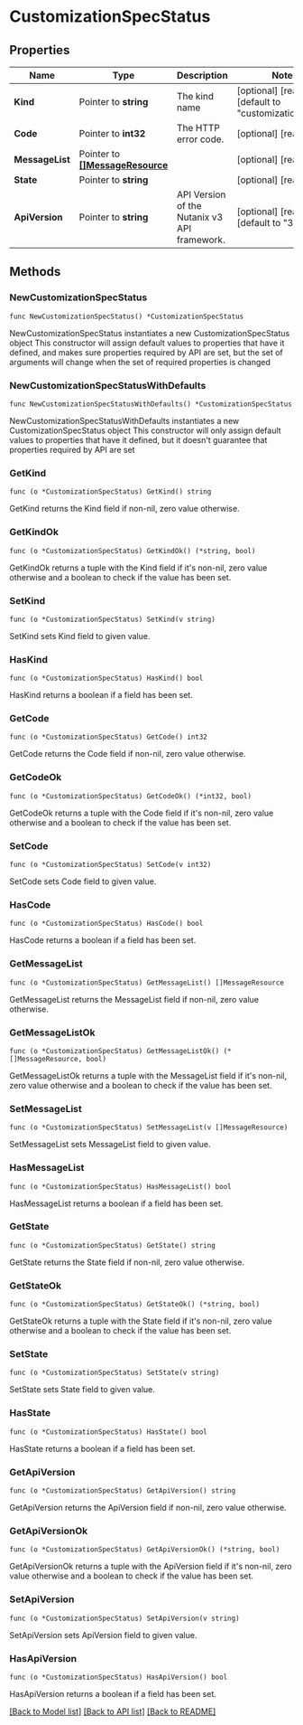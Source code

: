 # CustomizationSpecStatus

## Properties

Name | Type | Description | Notes
------------ | ------------- | ------------- | -------------
**Kind** | Pointer to **string** | The kind name | [optional] [readonly] [default to "customization_spec"]
**Code** | Pointer to **int32** | The HTTP error code. | [optional] [readonly] 
**MessageList** | Pointer to [**[]MessageResource**](MessageResource.md) |  | [optional] [readonly] 
**State** | Pointer to **string** |  | [optional] [readonly] 
**ApiVersion** | Pointer to **string** | API Version of the Nutanix v3 API framework. | [optional] [readonly] [default to "3.1.0"]

## Methods

### NewCustomizationSpecStatus

`func NewCustomizationSpecStatus() *CustomizationSpecStatus`

NewCustomizationSpecStatus instantiates a new CustomizationSpecStatus object
This constructor will assign default values to properties that have it defined,
and makes sure properties required by API are set, but the set of arguments
will change when the set of required properties is changed

### NewCustomizationSpecStatusWithDefaults

`func NewCustomizationSpecStatusWithDefaults() *CustomizationSpecStatus`

NewCustomizationSpecStatusWithDefaults instantiates a new CustomizationSpecStatus object
This constructor will only assign default values to properties that have it defined,
but it doesn't guarantee that properties required by API are set

### GetKind

`func (o *CustomizationSpecStatus) GetKind() string`

GetKind returns the Kind field if non-nil, zero value otherwise.

### GetKindOk

`func (o *CustomizationSpecStatus) GetKindOk() (*string, bool)`

GetKindOk returns a tuple with the Kind field if it's non-nil, zero value otherwise
and a boolean to check if the value has been set.

### SetKind

`func (o *CustomizationSpecStatus) SetKind(v string)`

SetKind sets Kind field to given value.

### HasKind

`func (o *CustomizationSpecStatus) HasKind() bool`

HasKind returns a boolean if a field has been set.

### GetCode

`func (o *CustomizationSpecStatus) GetCode() int32`

GetCode returns the Code field if non-nil, zero value otherwise.

### GetCodeOk

`func (o *CustomizationSpecStatus) GetCodeOk() (*int32, bool)`

GetCodeOk returns a tuple with the Code field if it's non-nil, zero value otherwise
and a boolean to check if the value has been set.

### SetCode

`func (o *CustomizationSpecStatus) SetCode(v int32)`

SetCode sets Code field to given value.

### HasCode

`func (o *CustomizationSpecStatus) HasCode() bool`

HasCode returns a boolean if a field has been set.

### GetMessageList

`func (o *CustomizationSpecStatus) GetMessageList() []MessageResource`

GetMessageList returns the MessageList field if non-nil, zero value otherwise.

### GetMessageListOk

`func (o *CustomizationSpecStatus) GetMessageListOk() (*[]MessageResource, bool)`

GetMessageListOk returns a tuple with the MessageList field if it's non-nil, zero value otherwise
and a boolean to check if the value has been set.

### SetMessageList

`func (o *CustomizationSpecStatus) SetMessageList(v []MessageResource)`

SetMessageList sets MessageList field to given value.

### HasMessageList

`func (o *CustomizationSpecStatus) HasMessageList() bool`

HasMessageList returns a boolean if a field has been set.

### GetState

`func (o *CustomizationSpecStatus) GetState() string`

GetState returns the State field if non-nil, zero value otherwise.

### GetStateOk

`func (o *CustomizationSpecStatus) GetStateOk() (*string, bool)`

GetStateOk returns a tuple with the State field if it's non-nil, zero value otherwise
and a boolean to check if the value has been set.

### SetState

`func (o *CustomizationSpecStatus) SetState(v string)`

SetState sets State field to given value.

### HasState

`func (o *CustomizationSpecStatus) HasState() bool`

HasState returns a boolean if a field has been set.

### GetApiVersion

`func (o *CustomizationSpecStatus) GetApiVersion() string`

GetApiVersion returns the ApiVersion field if non-nil, zero value otherwise.

### GetApiVersionOk

`func (o *CustomizationSpecStatus) GetApiVersionOk() (*string, bool)`

GetApiVersionOk returns a tuple with the ApiVersion field if it's non-nil, zero value otherwise
and a boolean to check if the value has been set.

### SetApiVersion

`func (o *CustomizationSpecStatus) SetApiVersion(v string)`

SetApiVersion sets ApiVersion field to given value.

### HasApiVersion

`func (o *CustomizationSpecStatus) HasApiVersion() bool`

HasApiVersion returns a boolean if a field has been set.


[[Back to Model list]](../README.md#documentation-for-models) [[Back to API list]](../README.md#documentation-for-api-endpoints) [[Back to README]](../README.md)


